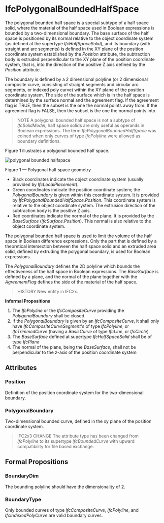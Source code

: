 # IfcPolygonalBoundedHalfSpace

The polygonal bounded half space is a special subtype of a half space solid, where the material of the half space used in Boolean expressions is bounded by a two-dimensional boundary. The base surface of the half space is positioned by its normal relative to the object coordinate system (as defined at the supertype _IfcHalfSpaceSolid_), and its boundary (with straight and arc segments) is defined in the XY plane of the position coordinate system established by the _Position_ attribute, the subtraction body is extruded perpendicular to the XY plane of the position coordinate system, that is, into the direction of the positive Z axis defined by the _Position_ attribute.

The boundary is defined by a 2 dimensional polyline (or 2 dimensional composite curve, consisting of straight segments and circular arc segments, or indexed poly curve) within the XY plane of the position coordinate system. The side of the surface which is in the half space is determined by the surface normal and the agreement flag. If the agreement flag is TRUE, then the subset is the one the normal points away from. If the agreement flag is FALSE, then the subset is the one the normal points into.

> NOTE  A polygonal bounded half space is not a subtype of _IfcSolidModel_, half space solids are only useful as operands in Boolean expressions. The term _IfcPolygonalBoundedHalfSpace_ was coined when only curves of type _IfcPolyline_ were allowed as boundary definitions.

Figure 1 illustrates a polygonal bounded half space.

![polygonal bounded halfspace](../../../../figures/ifcpolygonalboundedhalfspace-layout1.png)

Figure 1 &mdash; Polygonal half space geometry

 * Black coordinates indicate the object coordinate system (usually provided by <em>IfcLocalPlacement</em>).
 * Green coordinates indicate the position coordinate system; the <em>PolygonalBoundary</em> is given within this coordinate system. It is provided by <em>IfcPolygonalBoundedHalfSpace.Position</em>. This coordinate system is relative to the object coordinate system. The extrusion direction of the subtraction body is the positive Z axis.
 * Red coordinates indicate the normal of the plane. It is provided by the <em>BaseSurface</em> (<em>IfcSurface.Position</em>). This normal is also relative to the object coordinate system.

The polygonal bounded half space is used to limit the volume of the half space in Boolean difference expressions. Only the part that is defined by a theoretical intersection between the half space solid and an extruded area solid, defined by extruding the polygonal boundary, is used for Boolean expressions.

The _PolygonalBoundary_ defines the 2D polyline which bounds the effectiveness of the half space in Boolean expressions. The _BaseSurface_ is defined by a plane, and the normal of the plane together with the _AgreementFlag_ defines the side of the material of the half space.

> HISTORY  New entity in IFC2x.

**Informal Propositions**

1. The _IfcPolyline_ or the _IfcCompositeCurve_ providing the _PolygonalBoundary_ shall be closed.
2. If the _PolygonalBoundary_ is given by an _IfcCompositeCurve_, it shall only have _IfcCompositeCurveSegment_'s of type _IfcPolyline_, or _IfcTrimmedCurve_ (having a _BasisCurve_ of type _IfcLine_, or _IfcCircle_)
3. The _BaseSurface_ defined at supertype _IfcHalfSpaceSolid_ shall be of type _IfcPlane_
4. The normal of the plane, being the _BaseSurface_, shall not be perpendicular to the z-axis of the position coordinate system

## Attributes

### Position
Definition of the position coordinate system for the two-dimensional boundary.

### PolygonalBoundary
Two-dimensional bounded curve, defined in the xy plane of the position coordinate system.

> IFC2x3 CHANGE  The attribute type has been changed from _IfcPolyline_ to its supertype _IfcBoundedCurve_ with upward compatibility for file based exchange.

## Formal Propositions

### BoundaryDim
The bounding polyline should have the dimensionality of 2.

### BoundaryType
Only bounded curves of type _IfcCompositeCurve_, _IfcPolyline_, and _IfcIndexedPolyCurve_  are valid boundary curves.
